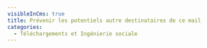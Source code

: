 ```yaml
---
visibleInCms: true
title: Prévenir les potentiels autre destinataires de ce mail
categories:
  - Téléchargements et Ingénierie sociale
---
```

